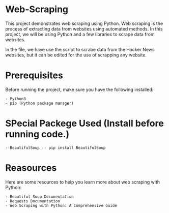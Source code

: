 # Web-Scraping
This project demonstrates web scraping using Python. Web scraping is the process of extracting data from websites using automated methods. In this project, we will be using Python and a few libraries to scrape data from websites.

In the file, we have use the script to scrabe data from the Hacker News websites, but it can be edited for the use of scrapping any website.

# Prerequisites
Before running the project, make sure you have the following installed:

    - Python3
    - pip (Python package manager)

# SPecial Packege Used (Install before running code.)

    - BeautifulSoup :- pip install BeautifulSoup


# Reasources
Here are some resources to help you learn more about web scraping with Python:

    - Beautiful Soup Documentation
    - Requests Documentation
    - Web Scraping with Python: A Comprehensive Guide